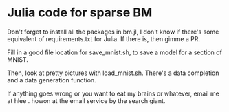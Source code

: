Julia code for sparse BM
===

Don't forget to install all the packages in bm.jl, I don't know if there's some equivalent of requirements.txt for Julia. If there is, then gimme a PR.

Fill in a good file location for save_mnist.sh, to save a model for a section of MNIST.

Then, look at pretty pictures with load_mnist.sh. There's a data completion and a data generation function.

If anything goes wrong or you want to eat my brains or whatever, email me at hlee . howon at the email service by the search giant.
